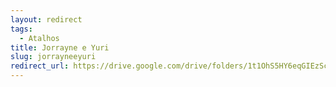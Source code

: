 ```yaml
---
layout: redirect
tags:
  - Atalhos
title: Jorrayne e Yuri
slug: jorrayneeyuri
redirect_url: https://drive.google.com/drive/folders/1t1OhS5HY6eqGIEzSccz10d5vRDUWniSX?usp=drive_link
---
```

